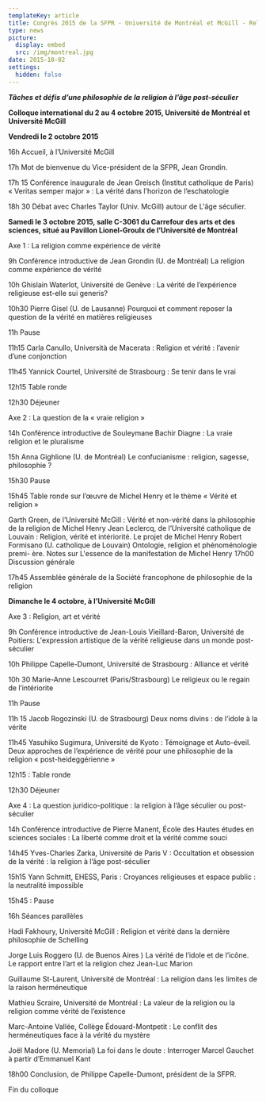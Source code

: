 ```yaml
---
templateKey: article
title: Congrès 2015 de la SFPR - Université de Montréal et McGill - Religion et vérité
type: news
picture:
  display: embed
  src: /img/montreal.jpg
date: 2015-10-02
settings:
  hidden: false
---
```

***Tâches et défis d’une philosophie de la religion à l’âge post-séculier***

**Colloque international du 2 au 4 octobre 2015, Université de Montréal et Université McGill**

**Vendredi le 2 octobre 2015**

16h Accueil, à l’Université McGill

17h Mot de bienvenue du Vice-président de la SFPR, Jean Grondin.

17h 15 Conférence inaugurale de Jean Greisch (Institut catholique de Paris) « Veritas semper major » : La vérité dans l’horizon de l’eschatologie

18h 30 Débat avec Charles Taylor (Univ. McGill) autour de L'âge séculier.

**Samedi le 3 octobre 2015, salle C-3061 du Carrefour des arts et des sciences, situé au Pavillon Lionel-Groulx de l’Université de Montréal**

Axe 1 : La religion comme expérience de vérité

9h Conférence introductive de Jean Grondin (U. de Montréal) La religion comme expérience de vérité

10h Ghislain Waterlot, Université de Genève : La vérité de l’expérience religieuse est-elle sui generis?

10h30 Pierre Gisel (U. de Lausanne) Pourquoi et comment reposer la question de la vérité en matières religieuses

11h Pause

11h15 Carla Canullo, Università de Macerata : Religion et vérité : l’avenir d’une conjonction

11h45 Yannick Courtel, Université de Strasbourg : Se tenir dans le vrai

12h15 Table ronde

12h30 Déjeuner

Axe 2 : La question de la « vraie religion »

14h Conférence introductive de Souleymane Bachir Diagne : La vraie religion et le pluralisme

15h Anna Gighlione (U. de Montréal) Le confucianisme : religion, sagesse, philosophie ?

15h30 Pause

15h45 Table ronde sur l’œuvre de Michel Henry et le thème « Vérité et religion »

Garth Green, de l’Université McGill : Vérité et non-vérité dans la philosophie de la religion de Michel Henry
Jean Leclercq, de l’Université catholique de Louvain : Religion, vérité et intériorité. Le projet de Michel Henry
Robert Formisano (U. catholique de Louvain) Ontologie, religion et phénoménologie premi- ère. Notes sur L'essence de la manifestation de Michel Henry
17h00 Discussion générale

17h45 Assemblée générale de la Société francophone de philosophie de la religion

**Dimanche le 4 octobre, à l’Université McGill**

Axe 3 : Religion, art et vérité

9h Conférence introductive de Jean-Louis Vieillard-Baron, Université de Poitiers: L'expression artistique de la vérité religieuse dans un monde post-séculier

10h Philippe Capelle-Dumont, Université de Strasbourg : Alliance et vérité

10h 30 Marie-Anne Lescourret (Paris/Strasbourg) Le religieux ou le regain de l’intériorite

11h Pause

11h 15 Jacob Rogozinski (U. de Strasbourg) Deux noms divins : de l’idole à la vérite 

11h45 Yasuhiko Sugimura, Université de Kyoto : Témoignage et Auto-éveil. Deux approches de l’expérience de vérité pour une philosophie de la religion « post-heideggérienne »

12h15 : Table ronde

12h30 Déjeuner

Axe 4 : La question juridico-politique : la religion à l’âge séculier ou post-séculier

14h Conférence introductive de Pierre Manent, École des Hautes études en sciences sociales : La liberté comme droit et la vérité comme souci

14h45 Yves-Charles Zarka, Université de Paris V : Occultation et obsession de la vérité : la religion à l’âge post-séculier

15h15 Yann Schmitt, EHESS, Paris : Croyances religieuses et espace public : la neutralité impossible

15h45 : Pause

16h Séances parallèles

Hadi Fakhoury, Université McGill : Religion et vérité dans la dernière philosophie de Schelling

Jorge Luis Roggero (U. de Buenos Aires ) La vérité de l’idole et de l’icône. Le rapport entre l’art et la religion chez Jean-Luc Marion

Guillaume St-Laurent, Université de Montréal : La religion dans les limites de la raison herméneutique

Mathieu Scraire, Université de Montréal : La valeur de la religion ou la religion comme vérité de l’existence

Marc-Antoine Vallée, Collège Édouard-Montpetit : Le conflit des herméneutiques face à la vérité du mystère

Joël Madore (U. Memorial) La foi dans le doute : Interroger Marcel Gauchet à partir d’Emmanuel Kant

18h00 Conclusion, de Philippe Capelle-Dumont, président de la SFPR.

Fin du colloque